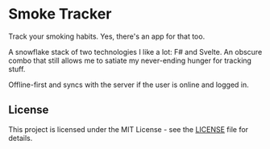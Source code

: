 # Smoke Tracker

Track your smoking habits. Yes, there's an app for that too.

A snowflake stack of two technologies I like a lot: F# and Svelte. An obscure combo that still allows me to satiate my never-ending hunger for tracking stuff.

Offline-first and syncs with the server if the user is online and logged in.

## License

This project is licensed under the MIT License - see the [LICENSE](LICENSE) file for details.
